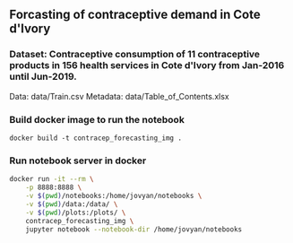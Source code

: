 ## Forcasting of contraceptive demand in Cote d'Ivory


### Dataset: Contraceptive consumption of 11 contraceptive products in 156 health services in Cote d'Ivory from Jan-2016 until Jun-2019.
Data: data/Train.csv
Metadata: data/Table_of_Contents.xlsx


### Build docker image to run the notebook

```
docker build -t contracep_forecasting_img .
```

### Run notebook server in docker

```bash
docker run -it --rm \
    -p 8888:8888 \
    -v $(pwd)/notebooks:/home/jovyan/notebooks \
    -v $(pwd)/data:/data/ \
    -v $(pwd)/plots:/plots/ \
    contracep_forecasting_img \
    jupyter notebook --notebook-dir /home/jovyan/notebooks
```
